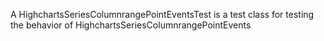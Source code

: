 A HighchartsSeriesColumnrangePointEventsTest is a test class for testing the behavior of HighchartsSeriesColumnrangePointEvents